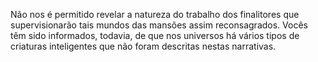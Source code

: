 ﻿Não nos é permitido revelar a natureza do trabalho dos finalitores que supervisionarão tais mundos das mansões assim reconsagrados. Vocês têm sido informados, todavia, de que nos universos há vários tipos de criaturas inteligentes que não foram descritas nestas narrativas.